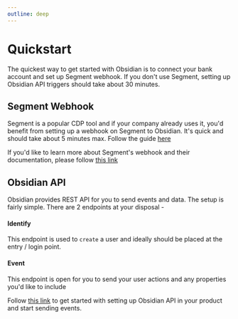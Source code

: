 ```yaml
---
outline: deep
---
```


# Quickstart

The quickest way to get started with Obsidian is to connect your bank account and set up Segment webhook. If you don't use Segment, setting up Obsidian API triggers should take about 30 minutes.

## Segment Webhook

Segment is a popular CDP tool and if your company already uses it, you'd benefit from setting up a webhook on Segment to Obsidian. It's quick and should take about 5 minutes max. Follow the guide [here](/guides/segment)

If you'd like to learn more about Segment's webhook and their documentation, please follow [this link](https://segment.com/docs/connections/destinations/catalog/actions-webhook/)

## Obsidian API

Obsidian provides REST API for you to send events and data. The setup is fairly simple. There are 2 endpoints at your disposal -

#### Identify

This endpoint is used to `create` a user and ideally should be placed at the entry / login point.

#### Event

This endpoint is open for you to send your user actions and any properties you'd like to include

Follow [this link](/guides/rest) to get started with setting up Obsidian API in your product and start sending events.
